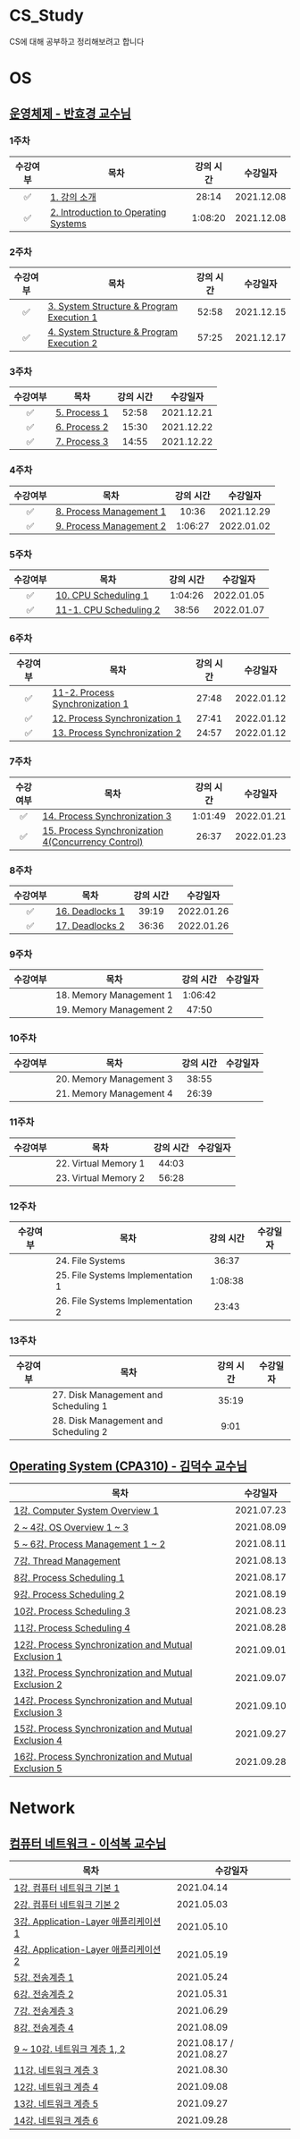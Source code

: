 # CS_Study

CS에 대해 공부하고 정리해보려고 합니다

# OS

## [운영체제 - 반효경 교수님](http://www.kocw.net/home/search/kemView.do?kemId=1046323)

### 1주차 

|수강여부|목차|강의 시간|수강일자|
|:---:|---|:---:|:---:|
|✅|[1. 강의 소개](https://github.com/ChaminLee/CS_Study/blob/main/OS/1.%20%EA%B0%95%EC%9D%98%20%EC%86%8C%EA%B0%9C.md)|28:14|2021.12.08|
|✅|[2. Introduction to Operating Systems](https://github.com/ChaminLee/CS_Study/blob/main/OS/2.%20Introduction%20to%20Operating%20Systems.md)|1:08:20|2021.12.08|

### 2주차 

|수강여부|목차|강의 시간|수강일자|
|:---:|---|:---:|:---:|
|✅|[3. System Structure & Program Execution 1](https://github.com/ChaminLee/CS_Study/blob/main/OS/3.%20System%20Structure%20%26%20Program%20Execution%201.md)|52:58|2021.12.15 |
|✅|[4. System Structure & Program Execution 2](https://github.com/ChaminLee/CS_Study/blob/main/OS/4.%20System%20Structure%20%26%20Program%20Execution%202.md)|57:25|2021.12.17 |

### 3주차 

|수강여부|목차|강의 시간|수강일자|
|:---:|---|:---:|:---:|
|✅|[5. Process 1](https://github.com/ChaminLee/CS_Study/blob/main/OS/5.%20Process%201.md)|52:58|2021.12.21|
|✅|[6. Process 2](https://github.com/ChaminLee/CS_Study/blob/main/OS/6.%20Process%202.md)|15:30|2021.12.22 |
|✅|[7. Process 3](https://github.com/ChaminLee/CS_Study/blob/main/OS/7.%20Process%203.md)|14:55|2021.12.22|

### 4주차 

|수강여부|목차|강의 시간|수강일자|
|:---:|---|:---:|:---:|
|✅|[8. Process Management 1](https://github.com/ChaminLee/CS_Study/blob/main/OS/8.%20Process%20Management%201.md)|10:36|2021.12.29|
|✅|[9. Process Management 2](https://github.com/ChaminLee/CS_Study/blob/main/OS/9.%20Process%20Management%202.md)|1:06:27| 2022.01.02|


### 5주차 

|수강여부|목차|강의 시간|수강일자|
|:---:|---|:---:|:---:|
|✅|[10. CPU Scheduling 1](https://github.com/ChaminLee/CS_Study/blob/main/OS/10.%20CPU%20Scheduling%201.md)|1:04:26|2022.01.05|
|✅|[11-1. CPU Scheduling 2](https://github.com/ChaminLee/CS_Study/blob/main/OS/11-1.%20CPU%20Scheduling%202.md)|38:56|2022.01.07|


### 6주차 

|수강여부|목차|강의 시간|수강일자|
|:---:|---|:---:|:---:|
|✅|[11-2. Process Synchronization 1](https://github.com/ChaminLee/CS_Study/blob/main/OS/11-2.%20Process%20Synchronization%201.md)|27:48|2022.01.12 |
|✅|[12. Process Synchronization 1](https://github.com/ChaminLee/CS_Study/blob/main/OS/12.%20Process%20Synchronization%201.md)|27:41|2022.01.12 |
|✅|[13. Process Synchronization 2](https://github.com/ChaminLee/CS_Study/blob/main/OS/13.%20Process%20Synchronization%202.md)|24:57|2022.01.12 |

### 7주차 

|수강여부|목차|강의 시간|수강일자|
|:---:|---|:---:|:---:|
|✅|[14. Process Synchronization 3](https://github.com/ChaminLee/CS_Study/blob/main/OS/14.%20Process%20Synchronization%203.md)|1:01:49|2022.01.21|
|✅|[15. Process Synchronization 4(Concurrency Control)](https://github.com/ChaminLee/CS_Study/tree/main/OS)|26:37|2022.01.23|


### 8주차 

|수강여부|목차|강의 시간|수강일자|
|:---:|---|:---:|:---:|
|✅|[16. Deadlocks 1](https://github.com/ChaminLee/CS_Study/blob/main/OS/16.%20Deadlocks%201.md)|39:19|2022.01.26|
|✅|[17. Deadlocks 2](https://github.com/ChaminLee/CS_Study/blob/main/OS/17.%20Deadlocks%202.md)|36:36|2022.01.26|

### 9주차 

|수강여부|목차|강의 시간|수강일자|
|:---:|---|:---:|:---:|
||18. Memory Management 1|1:06:42| |
||19. Memory Management 2|47:50| |

### 10주차 

|수강여부|목차|강의 시간|수강일자|
|:---:|---|:---:|:---:|
||20. Memory Management 3|38:55| |
||21. Memory Management 4|26:39| |

### 11주차 

|수강여부|목차|강의 시간|수강일자|
|:---:|---|:---:|:---:|
||22. Virtual Memory 1|44:03| |
||23. Virtual Memory 2|56:28| |

### 12주차 

|수강여부|목차|강의 시간|수강일자|
|:---:|---|:---:|:---:|
||24. File Systems|36:37| |
||25. File Systems Implementation 1|1:08:38| |
||26. File Systems Implementation 2|23:43| |

### 13주차 

|수강여부|목차|강의 시간|수강일자|
|:---:|---|:---:|:---:|
||27. Disk Management and Scheduling 1|35:19| ||
||28. Disk Management and Scheduling 2|9:01| ||

## [Operating System (CPA310) - 김덕수 교수님](https://www.youtube.com/playlist?list=PLBrGAFAIyf5rby7QylRc6JxU5lzQ9c4tN)

|목차|수강일자|
|--|--|
| [1강. Computer System Overview 1](https://leechamin.tistory.com/503) |2021.07.23|
| [2 ~ 4강. OS Overview 1 ~ 3](https://leechamin.tistory.com/508?category=1012929) |2021.08.09|
| [5 ~ 6강. Process Management 1 ~ 2](https://leechamin.tistory.com/516#%ED%--%--%EB%A-%-C%EC%--%B-%EC%-A%A-%EC%-D%--%--%EC%--%--%ED%--%-C)| 2021.08.11 |
| [7강. Thread Management](https://leechamin.tistory.com/517) |2021.08.13|
| [8강. Process Scheduling 1](https://leechamin.tistory.com/520)|2021.08.17|
| [9강. Process Scheduling 2](https://leechamin.tistory.com/525)|2021.08.19|
| [10강. Process Scheduling 3](https://leechamin.tistory.com/526)|2021.08.23|
| [11강. Process Scheduling 4](https://leechamin.tistory.com/530)|2021.08.28|
| [12강. Process Synchronization and Mutual Exclusion 1](https://leechamin.tistory.com/533)|2021.09.01|
| [13강. Process Synchronization and Mutual Exclusion 2](https://leechamin.tistory.com/537)|2021.09.07|
| [14강. Process Synchronization and Mutual Exclusion 3](https://leechamin.tistory.com/542)|2021.09.10|
| [15강. Process Synchronization and Mutual Exclusion 4](https://leechamin.tistory.com/544)|2021.09.27|
| [16강. Process Synchronization and Mutual Exclusion 5](https://leechamin.tistory.com/546)|2021.09.28|







# Network

## [컴퓨터 네트워크 - 이석복 교수님](http://www.kocw.net/home/cview.do?mty=p&kemId=1169634)

|목차|수강일자|
|--|--|
| [1강. 컴퓨터 네트워크 기본 1](https://leechamin.tistory.com/430) |2021.04.14|
| [2강. 컴퓨터 네트워크 기본 2](https://leechamin.tistory.com/440) |2021.05.03|
| [3강. Application-Layer 애플리케이션 1](https://leechamin.tistory.com/445) |2021.05.10|
| [4강. Application-Layer 애플리케이션 2](https://leechamin.tistory.com/447) |2021.05.19|
| [5강. 전송계층 1](https://leechamin.tistory.com/451) |2021.05.24|
| [6강. 전송계층 2](https://leechamin.tistory.com/454) |2021.05.31|
| [7강. 전송계층 3](https://leechamin.tistory.com/482) |2021.06.29|
| [8강. 전송계층 4](https://leechamin.tistory.com/511) |2021.08.09|
| [9 ~ 10강. 네트워크 계층 1, 2](https://leechamin.tistory.com/529) |2021.08.17 / 2021.08.27 |
| [11강. 네트워크 계층 3](https://leechamin.tistory.com/531) |2021.08.30|
| [12강. 네트워크 계층 4](https://leechamin.tistory.com/538) |2021.09.08|
| [13강. 네트워크 계층 5](https://leechamin.tistory.com/545) |2021.09.27|
| [14강. 네트워크 계층 6](https://leechamin.tistory.com/547) |2021.09.28|

